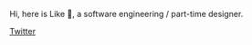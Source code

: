<!-- ![info](https://github-readme-stats.vercel.app/api?username=ekilzen&hide_title=true&show_icons=true&theme=onedark) -->

<!-- [![wakatime](https://github-readme-stats.vercel.app/api/wakatime?username=ekil&layout=compact&theme=onedark&langs_count=6)](https://wakatime.com/@ekil) -->

<!-- ![lang](https://github-readme-stats.vercel.app/api/top-langs/?username=ekil1100&layout=compact&theme=onedark&langs_count=6) -->

<!-- <image style="transform: scale(0.7)" src="https://wakatime.com/share/@ekil/054f58e3-d56e-429d-8ae9-e04259a1d24b.svg" /> -->

Hi, here is Like 👋, a software engineering / part-time designer.

[Twitter](https://twitter.com/ekil1100)
